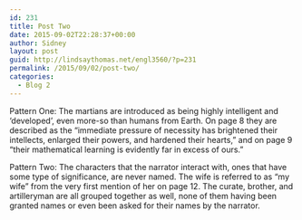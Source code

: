 ```yaml
---
id: 231
title: Post Two
date: 2015-09-02T22:28:37+00:00
author: Sidney
layout: post
guid: http://lindsaythomas.net/engl3560/?p=231
permalink: /2015/09/02/post-two/
categories:
  - Blog 2
---
```

Pattern One: The martians are introduced as being highly intelligent and &#8216;developed&#8217;, even more-so than humans from Earth. On page 8 they are described as the &#8220;immediate pressure of necessity has brightened their intellects, enlarged their powers, and hardened their hearts,&#8221; and on page 9 &#8220;their mathematical learning is evidently far in excess of ours.&#8221;

Pattern Two: The characters that the narrator interact with, ones that have some type of significance, are never named. The wife is referred to as &#8220;my wife&#8221; from the very first mention of her on page 12. The curate, brother, and artilleryman are all grouped together as well, none of them having been granted names or even been asked for their names by the narrator.